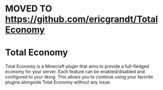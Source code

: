 # MOVED TO https://github.com/ericgrandt/TotalEconomy

# Total Economy

Total Economy is a Minecraft plugin that aims to provide a full-fledged economy for your server. Each feature can be 
enabled/disabled and configured to your liking. This allows you to continue using your favorite plugins alongside Total Economy without any issue.